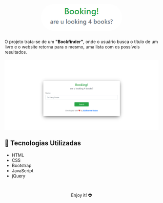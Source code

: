 <h1 align="center">
<br>
<img src= "./src/logo.png" alt="logo" style="border-radius: 50px">
</h1>

<p>O projeto trata-se de um <b>"Bookfinder"</b>, onde o usuário busca o título de um livro e o website retorna para o mesmo, uma lista com os possíveis resultados.</p>

<div align="center">
<img src= "./src/web1.png" alt="logo" >
</div>

## 🚀 Tecnologias Utilizadas
<ul>
<li>HTML</li>
<li>CSS</li>
<li>Bootstrap</li>
<li>JavaScript</li>
<li>jQuery</li>
</ul>
<br>
<p align="center">Enjoy it! 👽</p>